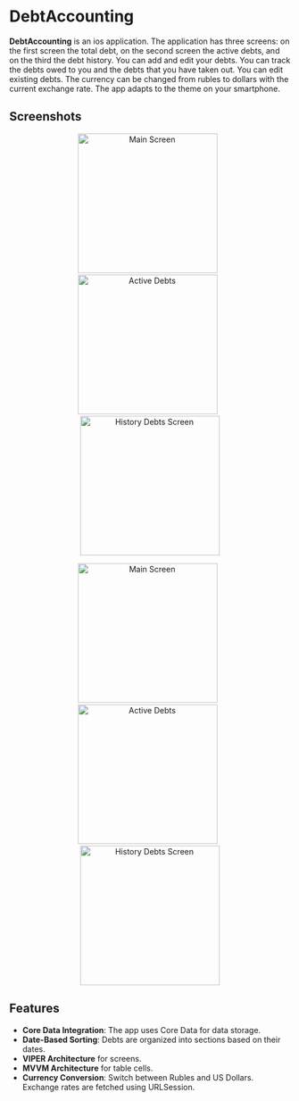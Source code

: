 # DebtAccounting

**DebtAccounting** is an ios application. The application has three screens: on the first screen the total debt, on the second screen the active debts, and on the third the debt history. You can add and edit your debts. You can track the debts owed to you and the debts that you have taken out. You can edit existing debts. The currency can be changed from rubles to dollars with the current exchange rate. The app adapts to the theme on your smartphone.

## Screenshots

<p align="center">
    <img src="https://github.com/user-attachments/assets/ad985092-55b5-4b3e-989d-270a29348bf6" alt="Main Screen" width="250"/>
    &nbsp;
    <img src="https://github.com/user-attachments/assets/a910ea38-595c-4ca2-9ed8-208fac019e7e" alt="Active Debts" width="250"/>
    &nbsp;
    <img src="https://github.com/user-attachments/assets/32741f24-207d-4f9b-bd5d-1c98d228c191" alt="History Debts Screen" width="250"/>
</p>

<p align="center">
    <img src="https://github.com/user-attachments/assets/b07d8a2f-bc89-4bd3-ba61-ccc39945ea97" alt="Main Screen" width="250"/>
    &nbsp;
    <img src="https://github.com/user-attachments/assets/1e222381-2e89-4180-93d7-3232ef0250b1" alt="Active Debts" width="250"/>
    &nbsp;
    <img src="https://github.com/user-attachments/assets/308c0daf-71af-451b-a69b-36e6352d9f89" alt="History Debts Screen" width="250"/>
</p>

## Features

- **Core Data Integration**: The app uses Core Data for data storage.
- **Date-Based Sorting**: Debts are organized into sections based on their dates.
- **VIPER Architecture** for screens.
- **MVVM Architecture** for table cells.
- **Currency Conversion**: Switch between Rubles and US Dollars. Exchange rates are fetched using URLSession.
